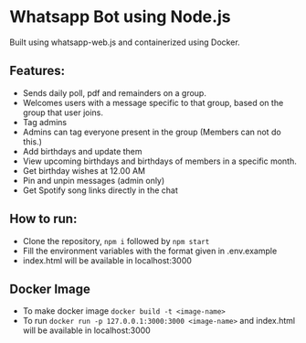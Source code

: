 # Whatsapp Bot using Node.js
Built using whatsapp-web.js and containerized using Docker.

## Features:
- Sends daily poll, pdf and remainders on a group.
- Welcomes users with a message specific to that group,  based on the group that user joins.
- Tag admins
- Admins can tag everyone present in the group (Members can not do this.)
- Add birthdays and update them
- View upcoming birthdays and birthdays of members in a specific month.
- Get birthday wishes at 12.00 AM
- Pin and unpin messages (admin only)
- Get Spotify song links directly in the chat

## How to run:
- Clone the repository, `npm i` followed by `npm start`
- Fill the environment variables with the format given in .env.example
- index.html will be available in localhost:3000

## Docker Image
- To make docker image `docker build -t <image-name>`
- To run `docker run -p 127.0.0.1:3000:3000 <image-name>` and index.html will be available in localhost:3000
